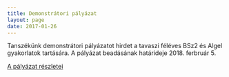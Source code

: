 ```yaml
---
title: Demonstrátori pályázat
layout: page 
date: 2017-01-26
---
```


Tanszékünk demonstrátori pályázatot hirdet a tavaszi féléves BSz2 és Algel gyakorlatok tartására. A pályázat beadásának határideje 2018. ferbruár 5.


[A pályázat részletei](../demonstratori_palyazat_2018_tavasz.pdf)

